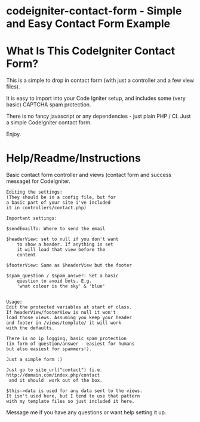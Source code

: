 codeigniter-contact-form - Simple and Easy Contact Form Example
===============================================================


What Is This CodeIgniter Contact Form?
======================================

This is a simple to drop in contact form (with just a controller
and a few view files).

It is easy to import into your Code Igniter setup, and includes
some (very basic) CAPTCHA spam protection.

There is no fancy javascript or any dependencies - just plain PHP / CI. 
Just a simple CodeIgniter contact form.

Enjoy.

Help/Readme/Instructions
========================

Basic contact form controller and views (contact form and success message) for CodeIgniter. 


	Editing the settings:
	(They should be in a config file, but for
	a basic part of your site i've included
	it in controllers/contact.php)

	Important settings:

	$sendEmailTo: Where to send the email

	$headerView: set to null if you don't want
		to show a header. If anything is set
		it will load that view before the
		content
	
	$footerView: Same as $headerView but the footer

	$spam_question / $spam_answer: Set a basic
		question to avoid bots. E.g. 
		'what colour is the sky' & 'blue'
	

	Usage:
	Edit the protected variables at start of class.
	If headerView/footerView is null it won't 
	load those views. Assuming you keep your header
	and footer in /views/template/ it will work
	with the defaults.

	There is no ip logging, basic spam protection 
	(in form of question/answer - easiest for humans
	but also easiest for spammers!). 

	Just a simple form :)

	Just go to site_url("contact") (i.e. http://domain.com/index.php/contact
	 and it should	work out of the box. 

	$this->data is used for any data sent to the views.
 	It isn't used here, but I tend to use that pattern
	with my template files so just included it here.


Message me  if you
have any questions or want help setting it up.
